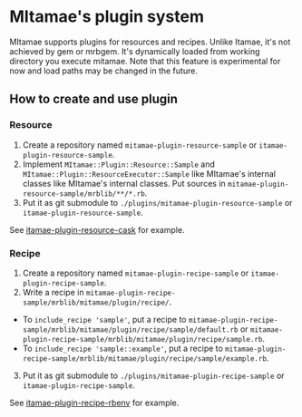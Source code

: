 # MItamae's plugin system

MItamae supports plugins for resources and recipes.
Unlike Itamae, it's not achieved by gem or mrbgem.
It's dynamically loaded from working directory you execute mitamae.
Note that this feature is experimental for now and load paths may be changed in the future.

## How to create and use plugin
### Resource

1. Create a repository named `mitamae-plugin-resource-sample` or `itamae-plugin-resource-sample`.
2. Implement `MItamae::Plugin::Resource::Sample` and `MItamae::Plugin::ResourceExecutor::Sample` like MItamae's internal classes like MItamae's internal classes. Put sources in `mitamae-plugin-resource-sample/mrblib/**/*.rb`.
3. Put it as git submodule to `./plugins/mitamae-plugin-resource-sample` or `itamae-plugin-resource-sample`.

See [itamae-plugin-resource-cask](https://github.com/k0kubun/itamae-plugin-resource-cask) for example.

### Recipe

1. Create a repository named `mitamae-plugin-recipe-sample` or `itamae-plugin-recipe-sample`.
2. Write a recipe in `mitamae-plugin-recipe-sample/mrblib/mitamae/plugin/recipe/`.
  - To `include_recipe 'sample'`, put a recipe to `mitamae-plugin-recipe-sample/mrblib/mitamae/plugin/recipe/sample/default.rb` or `mitamae-plugin-recipe-sample/mrblib/mitamae/plugin/recipe/sample.rb`.
  - To `include_recipe 'sample::example'`, put a recipe to `mitamae-plugin-recipe-sample/mrblib/mitamae/plugin/recipe/sample/example.rb`.
3. Put it as git submodule to `./plugins/mitamae-plugin-recipe-sample` or `itamae-plugin-recipe-sample`.

See [itamae-plugin-recipe-rbenv](https://github.com/k0kubun/itamae-plugin-recipe-rbenv) for example.
